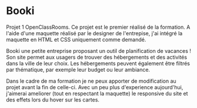 # Booki

Projet 1 OpenClassRooms.
Ce projet est le premier réalisé de la formation.
A l'aide d'une maquette réalisé par le designer de l'entrepise, j'ai intégré la maquette en HTML et CSS uniquement comme demandé.

Booki une petite entreprise proposant un outil de planification de vacances ! Son site permet aux usagers de trouver des hébergements et
des activités dans la ville de leur choix. Les hébergements peuvent également être filtrés par thématique, par exemple leur budget ou leur ambiance.



Dans le cadre de ma formation je ne peux apporter de modification au projet avant la fin de celle-ci.
Avec un peu plus d'experience aujourd'hui, j'aimerai ameliorer (tout en respectant la maquette) le responsive du site et des effets lors du hover sur les cartes.
